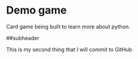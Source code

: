 # Demo game

Card game being built to learn more about python.

##subheader 

This is my second thing that I will commit to GitHub